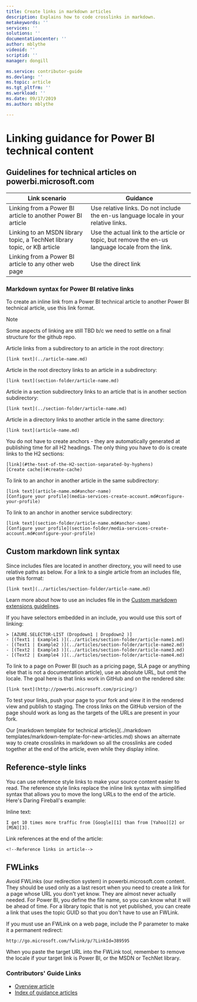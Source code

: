 ```yaml
---
title: Create links in markdown articles
description: Explains how to code crosslinks in markdown.
metakeywords: ''
services: ''
solutions: ''
documentationcenter: ''
author: mblythe
videoid: ''
scriptid: ''
manager: dongill

ms.service: contributor-guide
ms.devlang: ''
ms.topic: article
ms.tgt_pltfrm: ''
ms.workload: ''
ms.date: 09/17/2019
ms.author: mblythe

---
```

# Linking guidance for Power BI technical content
## Guidelines for technical articles on powerbi.microsoft.com
| Link scenario | Guidance |
| --- | --- |
| Linking from a Power BI article to another Power BI article |Use relative links. Do not include the en-us language locale in your relative links. |
| Linking to an MSDN library topic, a TechNet library topic, or KB article |​Use the actual link to the article or topic, but remove the en-us language locale from the link. |
| Linking from a Power BI article to any other web page |Use the direct link |

### Markdown syntax for Power BI relative links
To create an inline link from a Power BI technical article to another Power BI technical article, use this link format.

> [!NOTE]
> Some aspects of linking are still TBD b/c we need to settle on a final structure for the github repo.
> 
> 

Article links from a subdirectory to an article in the root directory:

    [link text](../article-name.md)

Article in the root directory links to an article in a subdirectory: 

    [link text](section-folder/article-name.md)

Article in a section subdirectory links to an article that is in another section subdirectory:

    [link text](../section-folder/article-name.md)

Article in a directory links to another article in the same directory:

    [link text](article-name.md)


You do not have to create anchors - they are automatically generated at publishing time for all H2 headings. The only thing you have to do is create links to the H2 sections:

    [link](#the-text-of-the-H2-section-separated-by-hyphens)
    [Create cache](#create-cache)

To link to an anchor in another article in the same subdirectory:

    [link text](article-name.md#anchor-name)
    [Configure your profile](media-services-create-account.md#configure-your-profile)

To link to an anchor in another service subdirectory:

    [link text](section-folder/article-name.md#anchor-name)
    [Configure your profile](section-folder/media-services-create-account.md#configure-your-profile)


## Custom markdown link syntax
Since includes files are located in another directory, you will need to use relative paths as below. For a link to a single article from an includes file, use this format:

    [link text](../articles/section-folder/article-name.md)

Learn more about how to use an includes file in the [Custom markdown extensions guidelines](custom-markdown-extensions.md#includes).

If you have selectors embedded in an include, you would use this sort of linking: 

    > [AZURE.SELECTOR-LIST (Dropdown1 | Dropdown2 )]
    - [(Text1 | Example1 )](../articles/section-folder/article-name1.md)
    - [(Text1 | Example2 )](../articles/section-folder/article-name2.md)
    - [(Text2 | Example3 )](../articles/section-folder/article-name3.md)
    - [(Text2 | Example4 )](../articles/section-folder/article-name4.md)

To link to a page on Power BI (such as a pricing page, SLA page or anything else that is not a documentation article), use an absolute URL, but omit the locale. The goal here is that links work in GitHub and on the rendered site:

    [link text](http://powerbi.microsoft.com/pricing/)

To test your links, push your page to your fork and view it in the rendered view and publish to staging. The cross links on the GitHub version of the page should work as long as the targets of the URLs are present in your fork.

Our [markdown template for technical articles](../markdown templates/markdown-template-for-new-articles.md) shows an alternate way to create crosslinks in markdown so all the crosslinks are coded together at the end of the article, even while they display inline.

## Reference-style links
You can use reference style links to make your source content easier to read. The reference style links replace the inline link syntax with simplified syntax that allows you to move the long URLs to the end of the article. Here's Daring Fireball's example:

Inline text:

    I get 10 times more traffic from [Google][1] than from [Yahoo][2] or [MSN][3].

Link references at the end of the article:

    <!--Reference links in article-->
[1]: http://google.com/
[2]: http://search.yahoo.com/  
[3]: http://search.msn.com/

## FWLinks
Avoid FWLinks (our redirection system) in powerbi.microsoft.com content. They should be used only as a last resort when you need to create a link for a page whose URL you don't yet know. They are almost never actually needed. For Power BI, you define the file name, so you can know what it will be ahead of time. For a library topic that is not yet published, you can create a link that uses the topic GUID so that you don't have to use an FWLink.

If you must use an FWLink on a web page, include the P parameter to make it a permanent redirect:

    http://go.microsoft.com/fwlink/p/?LinkId=389595

When you paste the target URL into the FWLink tool, remember to remove the locale if your target link is Power BI, or the MSDN or TechNet library.

### Contributors' Guide Links
* [Overview article](../README.md)
* [Index of guidance articles](contributor-guide-index.md)

<!--image references-->
[1]: ./media/create-tables-markdown/table-markdown.png
[2]: ./media/create-tables-markdown/break-tables.png
